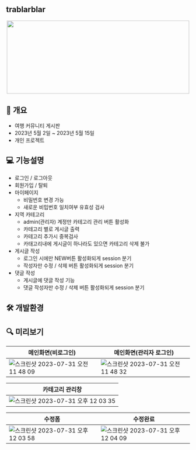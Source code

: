 ## trablarblar
<p align="center">
  <img src="https://github.com/huiju0502/trablarblar/assets/133737044/51f60afe-5719-49f1-9aef-0b55be5d8c89" width="500" height="200">
</p>

## 📝 개요
- 여행 커뮤니티 게시판
- 2023년 5월 2일 ~ 2023년 5월 15일
- 개인 프로젝트

## 💻 기능설명
- 로그인 / 로그아웃
- 회원가입 / 탈퇴
- 마이페이지
  - 비밀번호 변경 가능
  - 새로운 비밉번호 일치여부 유효성 검사
- 지역 카테고리
  - admin(관리자) 계정만 카테고리 관리 버튼 활성화  
  - 카테고리 별로 게시글 출력
  - 카테고리 추가시 중복검사
  - 카태고리내에 게시글이 하나라도 있으면 카테고리 삭제 불가
- 게시글 작성
  - 로그인 시에만 NEW버튼 활성화되게 session 분기
  - 작성자만 수정 / 삭제 버튼 활성화되게 session 분기
- 댓글 작성
  -  게시글에 댓글 작성 기능
  -  댓글 작성자만 수정 / 삭제 버튼 활성화되게 session 분기
    
## 🛠 개발환경

## 🔍 미리보기
|메인화면(비로그인)|메인화면(관리자 로그인)|
|---|---|
|![스크린샷 2023-07-31 오전 11 48 09](https://github.com/huiju0502/trablarblar/assets/133737044/5381ff48-5dc9-4f94-ad32-f68d8dd0b1b8)|![스크린샷 2023-07-31 오전 11 48 32](https://github.com/huiju0502/trablarblar/assets/133737044/e13ac3e0-589a-4e98-8c00-950d2f5b76ac)|

|카테고리 관리창|
|---|
|![스크린샷 2023-07-31 오후 12 03 35](https://github.com/huiju0502/trablarblar/assets/133737044/105dbb9d-32bf-4561-b1e9-428aa9bf3d6d)|

|수정폼|수정완료|
|---|---|
|![스크린샷 2023-07-31 오후 12 03 58](https://github.com/huiju0502/trablarblar/assets/133737044/967bb3ce-6bb3-4549-ba25-34e3dd2f9456)|![스크린샷 2023-07-31 오후 12 04 09](https://github.com/huiju0502/trablarblar/assets/133737044/5edeb13c-f584-4f7d-b939-59568b3000c1)|
